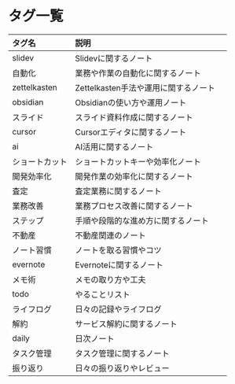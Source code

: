 # タグ一覧

| タグ名          | 説明                       |     |
| :----------- | :----------------------- | --- |
| slidev       | Slidevに関するノート            |     |
| 自動化          | 業務や作業の自動化に関するノート         |     |
| zettelkasten | Zettelkasten手法や運用に関するノート |     |
| obsidian     | Obsidianの使い方や運用ノート       |     |
| スライド         | スライド資料作成に関するノート          |     |
| cursor       | Cursorエディタに関するノート        |     |
| ai           | AI活用に関するノート              |     |
| ショートカット      | ショートカットキーや効率化ノート         |     |
| 開発効率化        | 開発作業の効率化に関するノート          |     |
| 査定           | 査定業務に関するノート              |     |
| 業務改善         | 業務プロセス改善に関するノート          |     |
| ステップ         | 手順や段階的な進め方に関するノート        |     |
| 不動産          | 不動産関連のノート                |     |
| ノート習慣        | ノートを取る習慣やコツ              |     |
| evernote     | Evernoteに関するノート          |     |
| メモ術          | メモの取り方や工夫                |     |
| todo         | やることリスト                  |     |
| ライフログ        | 日々の記録やライフログ              |     |
| 解約           | サービス解約に関するノート            |     |
| daily        | 日次ノート                    |     |
| タスク管理        | タスク管理に関するノート             |     |
| 振り返り         | 日々の振り返りやレビュー             |     |